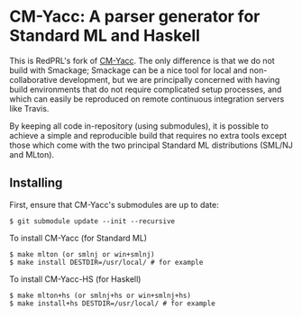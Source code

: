 CM-Yacc: A parser generator for Standard ML and Haskell
=======================================================

This is RedPRL's fork of [CM-Yacc](https://github.com/standardml/cmyacc). The
only difference is that we do not build with Smackage; Smackage can be a nice
tool for local and non-collaborative development, but we are principally
concerned with having build environments that do not require complicated setup
processes, and which can easily be reproduced on remote continuous integration
servers like Travis.

By keeping all code in-repository (using submodules), it is possible to achieve
a simple and reproducible build that requires no extra tools except those which
come with the two principal Standard ML distributions (SML/NJ and MLton).


Installing
----------

First, ensure that CM-Yacc's submodules are up to date:

    $ git submodule update --init --recursive

To install CM-Yacc (for Standard ML)

    $ make mlton (or smlnj or win+smlnj)
    $ make install DESTDIR=/usr/local/ # for example

To install CM-Yacc-HS (for Haskell)

    $ make mlton+hs (or smlnj+hs or win+smlnj+hs)
    $ make install+hs DESTDIR=/usr/local/ # for example


